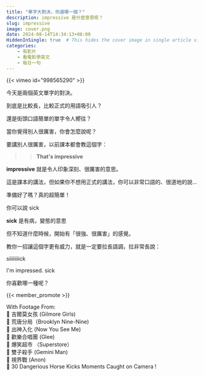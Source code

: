 ```yaml
---
title: "單字大對決，你選哪一個？"
description: impressive 是什麼意思呢？
slug: impressive
image: cover.png
date: 2024-08-14T14:34:13+08:00
HiddenInSingle: true  # This hides the cover image in single article view
categories:
    - 有影片
    - 看電影學英文
    - 每日一句
---
```


{{< vimeo id="998565290" >}}

今天是兩個英文單字的對決。

到底是比較長，比較正式的用語吸引人？

還是街頭口語簡單的單字令人嚮往？

當你覺得別人很厲害，你會怎麼說呢？

要講別人很厲害，以前課本都會教這個字：

>> **That's impressive** 

**impressive** 就是令人印象深刻、很厲害的意思。

這是課本的講法，但如果你不想用正式的講法，你可以非常口語的、很道地的說... 

準備好了嗎？真的超簡單！

你可以說 sick 

**sick** 是有病，變態的意思

但不知道什麼時候，開始有「很強、很厲害」的感覺。

教你一招讓這個字更有威力，就是一定要拉長語調，拉非常長說：

siiiiiiiick 

I'm impressed.
sick 

你喜歡哪一種呢？

{{< member_promote >}}

With Footage From:  
🎥 吉爾莫女孩 (Gilmore Girls)  
🎥 荒唐分局（Brooklyn Nine-Nine)  
🎥 出神入化 (Now You See Me)  
🎥 歡樂合唱團 (Glee)  
🎥 爆笑超市 （Superstore）  
🎥 雙子殺手 (Gemini Man)  
🎥 視界戰 (Anon)   
🎥 30 Dangerious Horse Kicks Moments Caught on Camera !  